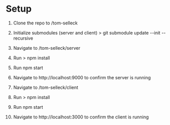 # Setup

1) Clone the repo to <projects dir>/tom-selleck
  
2) Initialize submodules (server and client) > git submodule update --init --recursive 

3) Navigate to <projects dir>/tom-selleck/server
  
4) Run > npm install

5) Run npm start 

6) Navigate to http://localhost:9000 to confirm the server is running

7) Navigate to <projects dir>/tom-selleck/client
  
8) Run > npm install

9) Run npm start 

10) Navigate to http://localhost:3000 to confirm the client is running
